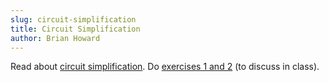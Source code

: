```yaml
---
slug: circuit-simplification
title: Circuit Simplification
author: Brian Howard
---
```


Read about [circuit simplification](/docs/logic/simplify).
Do [exercises 1 and 2](/docs/logic/simplify#exercises) (to discuss in class).
